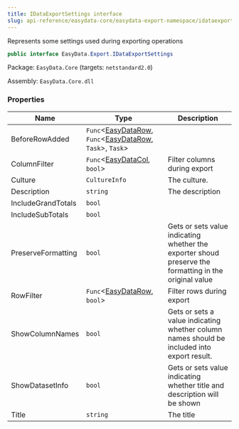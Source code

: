 ```yaml
---
title: IDataExportSettings interface
slug: api-reference/easydata-core/easydata-export-namespace/idataexportsettings-interface
---
```

Represents some settings used during exporting operations
```csharp
public interface EasyData.Export.IDataExportSettings

```
Package: `EasyData.Core` (targets: `netstandard2.0`)

Assembly: `EasyData.Core.dll`

### Properties

| Name | Type | Description | 
| --- | --- | --- | 
| BeforeRowAdded | `Func`&lt;[EasyDataRow](/api-reference/easydata-core/easydata-namespace/easydatarow-class), `Func`&lt;[EasyDataRow](/api-reference/easydata-core/easydata-namespace/easydatarow-class), `Task`&gt;, `Task`&gt; |  | 
| ColumnFilter | `Func`&lt;[EasyDataCol](/api-reference/easydata-core/easydata-namespace/easydatacol-class), `bool`&gt; | Filter columns during export | 
| Culture | `CultureInfo` | The culture. | 
| Description | `string` | The description | 
| IncludeGrandTotals | `bool` |  | 
| IncludeSubTotals | `bool` |  | 
| PreserveFormatting | `bool` | Gets or sets value indicating whether the exporter shoud preserve the formatting in the original value | 
| RowFilter | `Func`&lt;[EasyDataRow](/api-reference/easydata-core/easydata-namespace/easydatarow-class), `bool`&gt; | Filter rows during export | 
| ShowColumnNames | `bool` | Gets or sets a value indicating whether column names should be included into export result. | 
| ShowDatasetInfo | `bool` | Gets or sets value indicating whether title and description will be shown | 
| Title | `string` | The title |